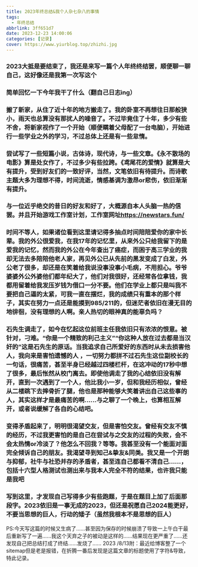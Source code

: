 ```yaml
---
title: 2023年终总结&我个人杂七杂八的事情
tags:
  - 年终总结
abbrlink: 3ff651d7
date: 2023-12-23 14:00:06
categories: [记录]
cover: https://www.yiurblog.top/zhizhi.jpg
---
```

### 2023大抵是要结束了，我还是来写一篇个人年终终结罢，顺便聊一聊自己，这好像还是我第一次写这个

### 简单回忆一下今年我干了什么（翻自己日志ing）

### 搬了新家，从住了近十年的地方搬走了。我的卧室不再想往日那般狭小，雨天也总算没有那扰人的噪音了。不过毕竟住了十年，多少有些不舍，将新家视作了一个开始（顺便瞒着父母配了一台电脑），开始进行一些学业之外的学习，不过总体上还是有一些怠惰。

### 尝试写了一些短篇小说，古体诗，现代诗，与一些文章。《永不散场的电影》算是处女作了，不过多少有些拉跨。《鸢尾花的爱情》就算是大有提升，受到好友们的一致好评，当然，文笔依旧有待提升。而诗歌主题大多为理想不得，时间流逝，情感基调为激昂or悲伤，依旧渐渐有提升。

### 与一位近乎绝交的昔日的好友和好了，大概源自本人头脑一热的信罢。并且开始游戏工作室计划，工作室网址<https://newstars.fun/>

### 时间不等人，如果诸位看到这里请记得多抽点时间陪陪爱你的家中长辈。我的外公很爱我，在我17年的记忆里，从来外公只给我留下的是爱我的记忆，然而我的外公在今年查出了癌症，而困于高三学业的我却无法去多陪陪他老人家，再见外公已从先前的黑发变成了白发，外公老了很多，却还是在笑着给我说没事没事小毛病，不用担心。爷爷婆婆外公外婆他们都年纪大了，他们对我很好，还经常各位拿钱，我都用留着给我发压岁钱为借口一分不要。他们在学业上都只是叫我不要把自己逼的太紧，可我一直在摆烂，我的成绩只有重本的那个样子，其实在努力一点还是能摸到985/211的，但迷茫者依旧在漫无目的地徘徊，没有理想的人啊。亲人热切的眼神真的能辜负吗？

### 石先生调走了，如今在忆起这位前班主任我依旧只有浓浓的恨意。被针对，刁难。“你是一个精致的利己主义”“你这种人放在过去都是当汉奸的”这是石先生的原话。当我追求自己所爱好的东西时从未去损害他人，我向来是害怕遗憾的人 ，一切努力都拼不过石先生这位副校长的一句话，很痛苦，甚至半身已经越过四楼栏杆，在这冲动的17秒中想了很多，最后怅然从校门离去。即使他调走了我的心结依旧没有解开，直到一次遇到了一个人，他比我小一岁，但和我经历相似，曾经从二楼跳下去摔骨折了腿，他也是那种能够大笑着讲出自己这些事的人，其实这样才是最痛苦的啊......与之聊了一个晚上，也算相互解开，或者说缓解了各自的心结吧。

### 变得矛盾起来了，明明很渴望交友，但是害怕交友。曾经有交友不慎的经历，不过我更害怕的是自己在尝试与之交友的过程的失败，会不会太热情or冷淡了？他怎么不回我？等等。我甚至没有一个能面对面完全倾诉自己的朋友。我渴望寻到知己&挚友&同类。我又是一个开朗与抑郁，社牛与社恐并存的矛盾者，甚至连自己都看不清自己......，包括十六型人格测试也测出来与我本人完全不符的结果，也许我只能是我吧

### 写到这里，才发现自己写得多少有些跑题，于是在题目上加了后面那段字。2023依旧是一事无成的2023，但还是祝愿自己2024能更好，不要当思想的巨人，行动的矮子（虽然我根本不是思想的巨人）

PS:今天写这篇的时候又生病了......甚至因为保存的时候崩溃了导致一上午白干最后重新写了一遍......我这个天弃之子的被动是这样的......结果现在更严重了......还发现自己把总结打成了终结......发烧了......
2023 /8/13附：最近给博客整了一个sitemap但是老是报错，在折腾一番后发现是这篇文章的标题使用了字符&导致，特此记录。